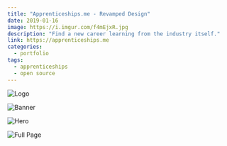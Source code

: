 ```yaml
---
title: "Apprenticeships.me - Revamped Design"
date: 2019-01-16
image: https://i.imgur.com/f4mEjxR.jpg
description: "Find a new career learning from the industry itself."
link: https://apprenticeships.me
categories:
  - portfolio
tags:
  - apprenticeships
  - open source
---
```


![Logo](https://i.imgur.com/BtgIRcP.png)

![Banner](https://i.imgur.com/jCh1pBO.png)

![Hero](https://i.imgur.com/f4mEjxR.jpg)

![Full Page](https://i.imgur.com/ObltqJ1.png)
